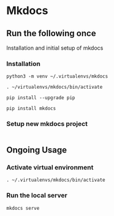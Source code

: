 # Mkdocs 

## Run the following once 

Installation and initial setup of mkdocs 

### Installation

```
python3 -m venv ~/.virtualenvs/mkdocs

. ~/virtualenvs/mkdocs/bin/activate

pip install --upgrade pip

pip install mkdocs
```

### Setup new mkdocs project
```

```





## Ongoing Usage

### Activate virtual environment

```
. ~/.virtualenvs/mkdocs/bin/activate

```


### Run the local server

```
mkdocs serve

```


